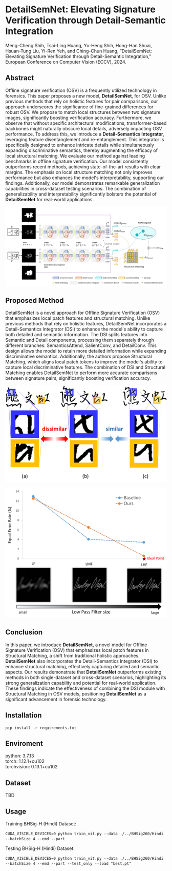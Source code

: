 # DetailSemNet: Elevating Signature Verification through Detail-Semantic Integration

Meng-Cheng Shih, Tsai-Ling Huang, Yu-Heng Shih, Hong-Han Shuai, Hsuan-Tung Liu, Yi-Ren Yeh, and Ching-Chun Huang, “DetailSemNet: Elevating Signature Verification through Detail-Semantic Integration,” European Conference on Computer Vision (ECCV), 2024.

## Abstract

Offline signature verification (OSV) is a frequently utilized technology in forensics. This paper proposes a new model, **DetailSemNet**, for OSV. Unlike previous methods that rely on holistic features for pair comparisons, our approach underscores the significance of fine-grained differences for robust OSV. We propose to match local structures between two signature images, significantly boosting verification accuracy. Furthermore, we observe that without specific architectural modifications, transformer-based backbones might naturally obscure local details, adversely impacting OSV performance. To address this, we introduce a **Detail-Semantics Integrator**, leveraging feature disentanglement and re-entanglement. This integrator is specifically designed to enhance intricate details while simultaneously expanding discriminative semantics, thereby augmenting the efficacy of local structural matching. We evaluate our method against leading benchmarks in offline signature verification. Our model consistently outperforms recent methods, achieving state-of-the-art results with clear margins. The emphasis on local structure matching not only improves performance but also enhances the model's interpretability, supporting our findings. Additionally, our model demonstrates remarkable generalization capabilities in cross-dataset testing scenarios. The combination of generalizability and interpretability significantly bolsters the potential of **DetailSemNet** for real-world applications.

![overview](https://github.com/nycu-acm/DetailSemNet_OSV/blob/main/fig/overview.png)

## Proposed Method

DetailSemNet is a novel approach for Offline Signature Verification (OSV) that emphasizes local patch features and structural matching. Unlike previous methods that rely on holistic features, DetailSemNet incorporates a Detail-Semantics Integrator (DSI) to enhance the model's ability to capture both detailed and semantic information. The DSI splits features into Semantic and Detail components, processing them separately through different branches: SemanticsAttend, SalientConv, and DetailConv. This design allows the model to retain more detailed information while expanding discriminative semantics. Additionally, the authors propose Structural Matching, which aligns local patch tokens to improve the model's ability to capture local discriminative features. The combination of DSI and Structural Matching enables DetailSemNet to perform more accurate comparisons between signature pairs, significantly boosting verification accuracy.

![patch](https://github.com/nycu-acm/DetailSemNet_OSV/blob/main/fig/patch.png "Three samples from the ChiSig dataset. Signature (a) originates from a different individual than signatures (b) and (c). At first glance, these signatures appear remarkably similar when viewed holistically. However, detailed analysis at the patch level reveals distinct differences between them, which are aspects frequently overlooked in previous methodologies.")

![DSI](https://github.com/nycu-acm/DetailSemNet_OSV/blob/main/fig/DSI.png "We employ filters to extract Low-frequency (LF), low-plus-middle frequency (LMF), and low-plus-high frequency (LHF) images. Our model captures both semantic pattern (low-frequency) and stroke structure and style detail (high-frequency) for improved verification. Leveraging high-frequency data enhances performance, unlike the baseline transformer model, which solely relies on low-frequency patterns and does not benefit from high-frequency features.")

## Conclusion

In this paper, we introduce **DetailSemNet**, a novel model for Offline Signature Verification (OSV) that emphasizes local patch features in Structural Matching, a shift from traditional holistic approaches. **DetailSemNet** also incorporates the Detail-Semantics Integrator (DSI) to enhance structural matching, effectively capturing detailed and semantic aspects. Our results demonstrate that **DetailSemNet** outperforms existing methods in both single-dataset and cross-dataset scenarios, highlighting its strong generalization capability and potential for real-world application. These findings indicate the effectiveness of combining the DSI module with Structural Matching in OSV models, positioning **DetailSemNet** as a significant advancement in forensic technology.

## Installation

```text
pip install -r requirements.txt
```

## Enviroment

python: 3.7.13\
torch: 1.12.1+cu102\
torchvision: 0.13.1+cu102

## Dataset

TBD

## Usage

Training BHSig-H (Hindi) Dataset:

```text
CUDA_VISIBLE_DEVICES=0 python train_vit.py --data ./../BHSig260/Hindi --batchSize 4 --emd --part
```

Testing BHSig-H (Hindi) Dataset:

```text
CUDA_VISIBLE_DEVICES=0 python train_vit.py --data ./../BHSig260/Hindi --batchSize 4 --emd --part --test_only --load "best.pt"
```
